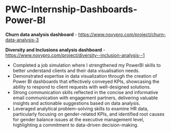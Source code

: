 # PWC-Internship-Dashboards-Power-BI

**Churn data analysis dashboard** - https://www.novypro.com/project/churn-data-analysis-3

**Diversity and Inclusions analysis dashboard** - https://www.novypro.com/project/diversity--inclusion-analysis--1

 * Completed a job simulation where I strengthened my PowerBI skills to better
   understand clients and their data visualisation needs.
 * Demonstrated expertise in data visualization through the creation of Power BI
   dashboards that effectively conveyed KPIs, showcasing the ability to respond
   to client requests with well-designed solutions.
 * Strong communication skills reflected in the concise and informative email
   communication with engagement partners, delivering valuable insights and
   actionable suggestions based on data analysis.
 * Leveraged analytical problem-solving skills to examine HR data, particularly
   focusing on gender-related KPIs, and identified root causes for gender
   balance issues at the executive management level, highlighting a commitment
   to data-driven decision-making.

 
